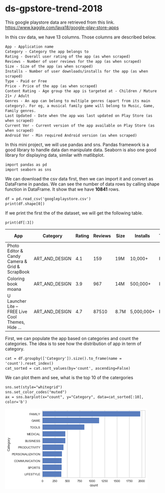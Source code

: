 # ds-gpstore-trend-2018

This google playstore data are retrieved from this link.
https://www.kaggle.com/lava18/google-play-store-apps

In this csv data, we have 13 columns. Those columns are described below.
```
App - Application name
Category - Category the app belongs to
Rating - Overall user rating of the app (as when scraped)
Reviews - Number of user reviews for the app (as when scraped)
Size - Size of the app (as when scraped)
Installs - Number of user downloads/installs for the app (as when scraped)
Type - Paid or Free
Price - Price of the app (as when scraped)
Content Rating - Age group the app is targeted at - Children / Mature 21+ / Adult
Genres - An app can belong to multiple genres (apart from its main category). For eg, a musical family game will belong to Music, Game, Family genres.
Last Updated - Date when the app was last updated on Play Store (as when scraped)
Current Ver - Current version of the app available on Play Store (as when scraped)
Android Ver - Min required Android version (as when scraped)
```

In this mini project, we will use pandas and sns.
Pandas framework is a good library to handle data dan manipulate data.
Seaborn is also one good library for displaying data, similar with matlibplot.
```
import pandas as pd
import seaborn as sns
```

We can download the csv data first, then we can import it and convert as DataFrame in pandas.
We can see the number of data rows by calling shape function in DataFrame. It show that we have **10841** rows.
```
df = pd.read_csv('googleplaystore.csv')
print(df.shape[0])
```

If we print the first the of the dataset, we will get the following table.
```
print(df[:3])
```

App |	Category | Rating | Reviews |	Size | Installs |	Type |	Price | Content Rating |	Genres |	Last Updated |	Current Ver |	Android Ver
--- | --- | --- | --- | --- | --- | --- | --- | --- | --- | --- | --- | --- 
Photo Editor & Candy Camera & Grid & ScrapBook | ART_AND_DESIGN | 4.1 | 159 | 19M | 10,000+ | Free | 0 | Everyone | Art & Design | January 7, 2018 | 1.0.0 | 4.0.3 and up
Coloring book moana |	ART_AND_DESIGN |	3.9 |	967 |	14M |	500,000+ |	Free |	0 |	Everyone |	Art & Design;Pretend Play |	January 15, 2018 |	2.0.0 |	4.0.3 and up
U Launcher Lite – FREE Live Cool Themes, Hide ... |	ART_AND_DESIGN	| 4.7 |	87510 |	8.7M |	5,000,000+ |	Free |	0 |	Everyone |	Art & Design |	August 1, 2018 |	1.2.4 |	4.0.3 and up

First, we can populate the app based on categories and count the categories. The idea is to see how the distribution of app in term of category.
```
cat = df.groupby(['Category']).size().to_frame(name = 'count').reset_index()
cat_sorted = cat.sort_values(by='count', ascending=False)
```

We can plot them and see, what is the top 10 of the catergories
```
sns.set(style="whitegrid")
sns.set_color_codes("muted")
ax = sns.barplot(x="count", y="Category", data=cat_sorted[:10], color='b')
```
[top_cat_10]: https://github.com/athoya/ds-gpstore-trend-2018/blob/master/images/top_10_category.png "Top 10 Category"
![alt text][top_cat_10]
